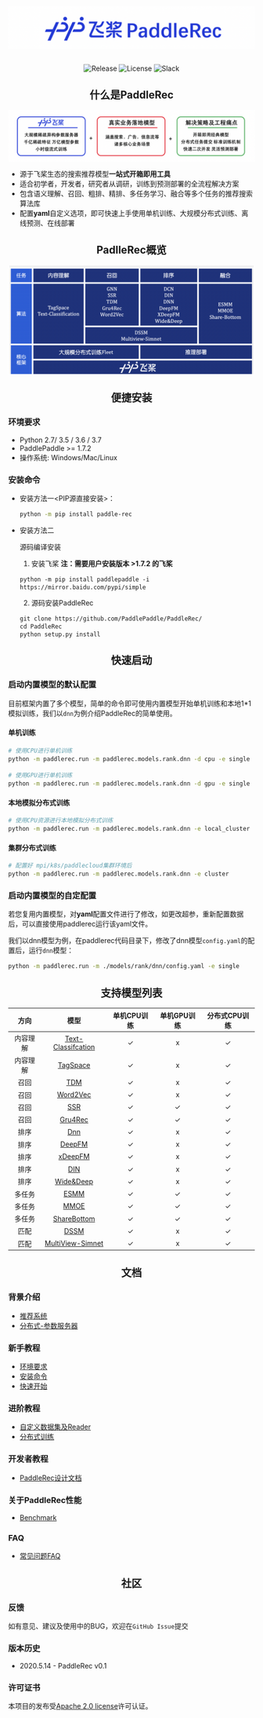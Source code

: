 
<p align="center">
<img align="center" src="doc/imgs/logo.png">
<p>

<p align="center">
    <br>
    <img alt="Release" src="https://img.shields.io/badge/Release-0.1.0-yellowgreen">
    <img alt="License" src="https://img.shields.io/github/license/PaddlePaddle/Serving">
    <img alt="Slack" src="https://img.shields.io/badge/Join-Slack-green">
    <br>
<p>


<h2 align="center">什么是PaddleRec</h2>

<p align="center">
<img align="center" src="doc/imgs/structure.png">
<p>

- 源于飞桨生态的搜索推荐模型**一站式开箱即用工具** 
- 适合初学者，开发者，研究者从调研，训练到预测部署的全流程解决方案
- 包含语义理解、召回、粗排、精排、多任务学习、融合等多个任务的推荐搜索算法库
- 配置**yaml**自定义选项，即可快速上手使用单机训练、大规模分布式训练、离线预测、在线部署


<h2 align="center">PadlleRec概览</h2>

<p align="center">
<img align="center" src="doc/imgs/overview.png">
<p>


<h2 align="center">便捷安装</h2>

### 环境要求
* Python 2.7/ 3.5 / 3.6 / 3.7
* PaddlePaddle  >= 1.7.2
* 操作系统: Windows/Mac/Linux
  
### 安装命令

- 安装方法一<PIP源直接安装>：
  ```bash
  python -m pip install paddle-rec
  ```

- 安装方法二

  源码编译安装
  1. 安装飞桨  **注：需要用户安装版本 >1.7.2 的飞桨**

    ```shell
    python -m pip install paddlepaddle -i https://mirror.baidu.com/pypi/simple
    ```

  2. 源码安装PaddleRec

    ```
    git clone https://github.com/PaddlePaddle/PaddleRec/
    cd PaddleRec
    python setup.py install
    ```


<h2 align="center">快速启动</h2>

### 启动内置模型的默认配置

目前框架内置了多个模型，简单的命令即可使用内置模型开始单机训练和本地1*1模拟训练，我们以`dnn`为例介绍PaddleRec的简单使用。

#### 单机训练

```bash
# 使用CPU进行单机训练
python -m paddlerec.run -m paddlerec.models.rank.dnn -d cpu -e single 

# 使用GPU进行单机训练
python -m paddlerec.run -m paddlerec.models.rank.dnn -d gpu -e single
```

#### 本地模拟分布式训练

```bash
# 使用CPU资源进行本地模拟分布式训练
python -m paddlerec.run -m paddlerec.models.rank.dnn -e local_cluster
```

#### 集群分布式训练

```bash
# 配置好 mpi/k8s/paddlecloud集群环境后
python -m paddlerec.run -m paddlerec.models.rank.dnn -e cluster
```

### 启动内置模型的自定配置

若您复用内置模型，对**yaml**配置文件进行了修改，如更改超参，重新配置数据后，可以直接使用paddlerec运行该yaml文件。

我们以dnn模型为例，在paddlerec代码目录下，修改了dnn模型`config.yaml`的配置后，运行`dnn`模型：
```bash
python -m paddlerec.run -m ./models/rank/dnn/config.yaml -e single
```


<h2 align="center">支持模型列表</h2>


|   方向   |                                      模型                                      | 单机CPU训练 | 单机GPU训练 | 分布式CPU训练 |
| :------: | :----------------------------------------------------------------------------: | :---------: | :---------: | :-----------: |
| 内容理解 | [Text-Classifcation](models/contentunderstanding/classification/model.py) |      ✓      |      x      |       ✓       |
| 内容理解 |           [TagSpace](models/contentunderstanding/tagspace/model.py)            |      ✓      |      x      |       ✓       |
|   召回   |                      [TDM](models/treebased/tdm/model.py)                      |      ✓      |      x      |       ✓       |
|   召回   |                  [Word2Vec](models/recall/word2vec/model.py)                   |      ✓      |      x      |       ✓       |
|   召回   |                       [SSR](models/recall/ssr/model.py)                        |      ✓      |      ✓      |       ✓       |
|   召回   |                   [Gru4Rec](models/recall/gru4rec/model.py)                    |      ✓      |      ✓      |       ✓       |
|   排序   |                        [Dnn](models/rank/dnn/model.py)                         |      ✓      |      x      |       ✓       |
|   排序   |                     [DeepFM](models/rank/deepfm/model.py)                      |      ✓      |      x      |       ✓       |
|   排序   |                    [xDeepFM](models/rank/xdeepfm/model.py)                     |      ✓      |      x      |       ✓       |
|   排序   |                        [DIN](models/rank/din/model.py)                         |      ✓      |      x      |       ✓       |
|   排序   |                  [Wide&Deep](models/rank/wide_deep/model.py)                   |      ✓      |      x      |       ✓       |
|  多任务  |                     [ESMM](models/multitask/esmm/model.py)                     |      ✓      |      ✓      |       ✓       |
|  多任务  |                     [MMOE](models/multitask/mmoe/model.py)                     |      ✓      |      ✓      |       ✓       |
|  多任务  |             [ShareBottom](models/multitask/share-bottom/model.py)              |      ✓      |      ✓      |       ✓       |
|   匹配   |                       [DSSM](models/match/dssm/model.py)                       |      ✓      |      x      |       ✓       |
|   匹配   |           [MultiView-Simnet](models/match/multiview-simnet/model.py)           |      ✓      |      x      |       ✓       |



<h2 align="center">文档</h2>

### 背景介绍
* [推荐系统](doc/rec_background.md)
* [分布式-参数服务器](doc/ps_background.md)

### 新手教程
* [环境要求](#环境要求)
* [安装命令](#安装命令)
* [快速开始](#启动内置模型的默认配置)

### 进阶教程
* [自定义数据集及Reader](doc/custom_dataset_reader.md)
* [分布式训练](doc/distributed_train.md)

### 开发者教程
* [PaddleRec设计文档](doc/design.md)

### 关于PaddleRec性能
* [Benchmark](doc/benchmark.md)

### FAQ
* [常见问题FAQ](doc/faq.md)


<h2 align="center">社区</h2>

### 反馈
如有意见、建议及使用中的BUG，欢迎在`GitHub Issue`提交

### 版本历史
- 2020.5.14 - PaddleRec v0.1
  
### 许可证书
本项目的发布受[Apache 2.0 license](LICENSE)许可认证。
  
